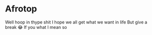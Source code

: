 # Afrotop
Well hoop in thype shit
I hope we all get what we want in life
But give a break 😂 If you what I mean so 
